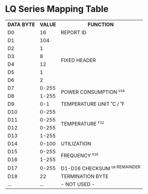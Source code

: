 # LQ Series Mapping Table
<table>
    <tr>
        <th>DATA BYTE</th>
        <th>VALUE</th>
        <th>FUNCTION</th>
    </tr>
    <tr>
        <td>D0</td>
        <td>16</td>
        <td>REPORT ID</td>
    </tr>
    <tr>
        <td>D1</td>
        <td>104</td>
        <td rowspan="6">FIXED HEADER</td>
    </tr>
    <tr>
        <td>D2</td>
        <td>1</td>
    </tr>
    <tr>
        <td>D3</td>
        <td>8</td>
    </tr>
    <tr>
        <td>D4</td>
        <td>12</td>
    </tr>
    <tr>
        <td>D5</td>
        <td>1</td>
    </tr>
    <tr>
        <td>D6</td>
        <td>2</td>
    </tr>
    <tr>
        <td>D7</td>
        <td>0-255</td>
        <td rowspan="2">POWER CONSUMPTION <sup><code>U16</code></sup></td>
    </tr>
    <tr>
        <td>D8</td>
        <td>1-255</td>
    </tr>
    <tr>
        <td>D9</td>
        <td>0-1</td>
        <td>TEMPERATURE UNIT ˚C / ˚F</td>
    </tr>
    <tr>
        <td>D10</td>
        <td>0-255</td>
        <td rowspan="4">TEMPERATURE <sup><code>F32</code></sup></td>
    </tr>
    <tr>
        <td>D11</td>
        <td>0-255</td>
    </tr>
    <tr>
        <td>D12</td>
        <td>0-255</td>
    </tr>
    <tr>
        <td>D13</td>
        <td>1-255</td>
    </tr>
    <tr>
        <td>D14</td>
        <td>0-100</td>
        <td>UTILIZATION</td>
    </tr>
    <tr>
        <td>D15</td>
        <td>0-255</td>
        <td rowspan="2">FREQUENCY <sup><code>U16</code></sup></td>
    </tr>
    <tr>
        <td>D16</td>
        <td>1-255</td>
    </tr>
    <tr>
        <td>D17</td>
        <td>0-255</td>
        <td>D1-D16 CHECKSUM <sup><code>U8</code> REMAINDER</sup></td>
    </tr>
    <tr>
        <td>D18</td>
        <td>22</td>
        <td>TERMINATION BYTE</td>
    </tr>
    <tr>
        <td>...</td>
        <td>...</td>
        <td>- NOT USED -</td>
    </tr>
</table>

